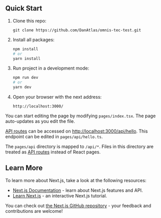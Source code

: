 ## Quick Start

1. Clone this repo:

    `git clone https://github.com/DanAtlas/omnis-tec-test.git`

2. Install all packages:

    ```bash
    npm install
    # or
    yarn install
    ```

3. Run project in a development mode:

    ```bash
    npm run dev
    # or
    yarn dev
    ```

4. Open your browser with the next address:

    `http://localhost:3000/`

You can start editing the page by modifying `pages/index.tsx`. The page auto-updates as you edit the file.

[API routes](https://nextjs.org/docs/api-routes/introduction) can be accessed on [http://localhost:3000/api/hello](http://localhost:3000/api/hello). This endpoint can be edited in `pages/api/hello.ts`.

The `pages/api` directory is mapped to `/api/*`. Files in this directory are treated as [API routes](https://nextjs.org/docs/api-routes/introduction) instead of React pages.

## Learn More

To learn more about Next.js, take a look at the following resources:

- [Next.js Documentation](https://nextjs.org/docs) - learn about Next.js features and API.
- [Learn Next.js](https://nextjs.org/learn) - an interactive Next.js tutorial.

You can check out [the Next.js GitHub repository](https://github.com/vercel/next.js/) - your feedback and contributions are welcome!
